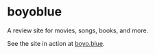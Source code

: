 # boyoblue

A review site for movies, songs, books, and more.

See the site in action at [boyo.blue](https://boyo.blue).
